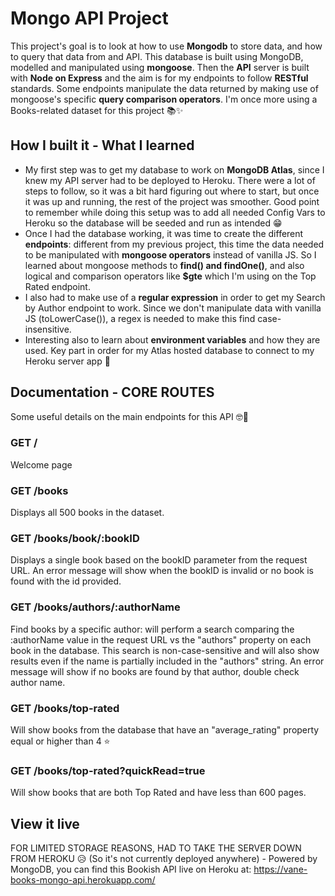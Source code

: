 # Mongo API Project

This project's goal is to look at how to use **Mongodb** to store data, and how to query that data from and API. This database is built using MongoDB, modelled and manipulated using **mongoose**. Then the **API** server is built with **Node on Express** and the aim is for my endpoints to follow **RESTful** standards. Some endpoints manipulate the data returned by making use of mongoose's specific **query comparison operators**. I'm once more using a Books-related dataset for this project 📚✨

## How I built it - What I learned

- My first step was to get my database to work on **MongoDB Atlas**, since I knew my API server had to be deployed to Heroku. There were a lot of steps to follow, so it was a bit hard figuring out where to start, but once it was up and running, the rest of the project was smoother. Good point to remember while doing this setup was to add all needed Config Vars to Heroku so the database will be seeded and run as intended 😁
- Once I had the database working, it was time to create the different **endpoints**: different from my previous project, this time the data needed to be manipulated with **mongoose operators** instead of vanilla JS. So I learned about mongoose methods to **find() and findOne()**, and also logical and comparison operators like **$gte** which I'm using on the Top Rated endpoint.
- I also had to make use of a **regular expression** in order to get my Search by Author endpoint to work. Since we don't manipulate data with vanilla JS (toLowerCase()), a regex is needed to make this find case-insensitive.
- Interesting also to learn about **environment variables** and how they are used. Key part in order for my Atlas hosted database to connect to my Heroku server app 💪

## Documentation - CORE ROUTES

Some useful details on the main endpoints for this API 🤓📕
### GET /
Welcome page
### GET /books
Displays all 500 books in the dataset.
### GET /books/book/:bookID
Displays a single book based on the bookID parameter from the request URL.
An error message will show when the bookID is invalid or no book is found with the id provided.
### GET /books/authors/:authorName
Find books by a specific author: will perform a search comparing the :authorName value in the request URL vs the "authors" property on each book in the database.
This search is non-case-sensitive and will also show results even if the name is partially included in the "authors" string.
An error message will show if no books are found by that author, double check author name.
### GET /books/top-rated
Will show books from the database that have an "average_rating" property equal or higher than 4 ⭐
### GET /books/top-rated?quickRead=true
Will show books that are both Top Rated and have less than 600 pages.

## View it live

FOR LIMITED STORAGE REASONS, HAD TO TAKE THE SERVER DOWN FROM HEROKU 😥 (So it's not currently deployed anywhere) - Powered by MongoDB, you can find this Bookish API live on Heroku at: https://vane-books-mongo-api.herokuapp.com/
